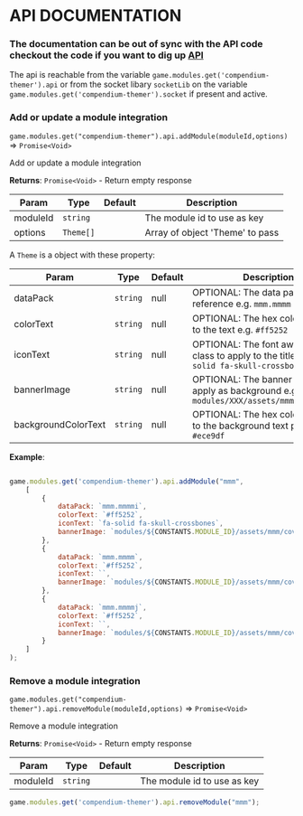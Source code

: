 # API DOCUMENTATION

### The documentation can be out of sync with the API code checkout the code if you want to dig up [API](../src/scripts/api.js)

The api is reachable from the variable `game.modules.get('compendium-themer').api` or from the socket libary `socketLib` on the variable `game.modules.get('compendium-themer').socket` if present and active.

### Add or update a module integration

`game.modules.get("compendium-themer").api.addModule(moduleId,options)` ⇒ `Promise<Void>`

Add or update a module integration

**Returns**: `Promise<Void>` - Return empty response

| Param           | Type                    | Default | Description                                            |
|-----------------|-------------------------|---------|--------------------------------------------------------|
| moduleId        | `string`                |         | The module id to use as key                            |
| options         | `Theme[]`               |         | Array of object 'Theme' to pass                        |

A `Theme` is a object with these property:

| Param           | Type       | Default | Description                                                         |
|-----------------|------------|---------|---------------------------------------------------------------------|
| dataPack        | `string`   |  null   | OPTIONAL: The data pack reference e.g. `mmm.mmmm`                             |
| colorText       | `string`   |  null   | OPTIONAL: The hex color to apply to the text e.g. `#ff5252`                   |
| iconText        | `string`   |  null   | OPTIONAL: The font awesome icon class to apply to the title e.g. `fa-solid fa-skull-crossbones` |
| bannerImage     | `string`   |  null   | OPTIONAL: The banner image to apply as background e.g.  `modules/XXX/assets/mmm/cover.webp` |
| backgroundColorText | `string` | null  | OPTIONAL: The hex color to apply to the background text panel e.g. `#ece9df` |

**Example**:

```js

game.modules.get('compendium-themer').api.addModule("mmm",
    [
        {
            dataPack: `mmm.mmmmi`,
            colorText: `#ff5252`,
            iconText: `fa-solid fa-skull-crossbones`,
            bannerImage: `modules/${CONSTANTS.MODULE_ID}/assets/mmm/cover.webp`,
        },
        {
            dataPack: `mmm.mmmm`,
            colorText: `#ff5252`,
            iconText: ``,
            bannerImage: `modules/${CONSTANTS.MODULE_ID}/assets/mmm/cover.webp`,
        },
        {
            dataPack: `mmm.mmmmj`,
            colorText: `#ff5252`,
            iconText: ``,
            bannerImage: `modules/${CONSTANTS.MODULE_ID}/assets/mmm/cover.webp`,
        }
    ]
);
```

### Remove a module integration

`game.modules.get("compendium-themer").api.removeModule(moduleId,options)` ⇒ `Promise<Void>`

Remove a module integration

**Returns**: `Promise<Void>` - Return empty response

| Param           | Type                    | Default | Description                                            |
|-----------------|-------------------------|---------|--------------------------------------------------------|
| moduleId        | `string`                |         | The module id to use as key                            |


```js
game.modules.get('compendium-themer').api.removeModule("mmm");
```